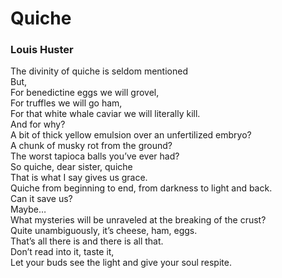 # Quiche
### Louis Huster

The divinity of quiche is seldom mentioned  
But,  
For benedictine eggs we will grovel,  
For truffles we will go ham,  
For that white whale caviar we will literally kill.  
And for why?   
A bit of thick yellow emulsion over an unfertilized embryo?  
A chunk of musky rot from the ground?  
The worst tapioca balls you’ve ever had?  
So quiche, dear sister, quiche  
That is what I say gives us grace.  
Quiche from beginning to end, from darkness to light and back.  
Can it save us?  
Maybe…  
What mysteries will be unraveled at the breaking of the crust?  
Quite unambiguously, it’s cheese, ham, eggs.  
That’s all there is and there is all that.  
Don’t read into it, taste it,  
Let your buds see the light and give your soul respite.  
